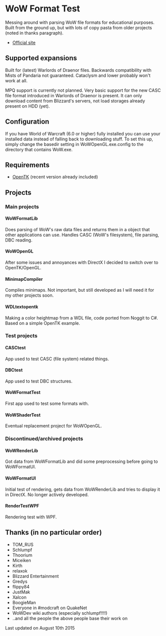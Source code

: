 # WoW Format Test
Messing around with parsing WoW file formats for educational purposes.
Built from the ground up, but with lots of copy pasta from older projects (noted in thanks paragraph).

- [Official site](https://marlam.in/mv/)

## Supported expansions
Built for (latest) Warlords of Draenor files. Backwards compatibility with Mists of Pandaria not guaranteed. Cataclysm and lower probably won't work at all.

MPQ support is currently not planned. Very basic support for the new CASC file format introduced in Warlords of Draenor is present. It can only download content from Blizzard's servers, not load storages already present on HDD (yet).

## Configuration
If you have World of Warcraft (6.0 or higher) fully installed you can use your installed data instead of falling back to downloading stuff. To set this up, simply change the basedir setting in WoWOpenGL.exe.config to the directory that contains WoW.exe.

## Requirements
- [OpenTK](http://www.opentk.com/) (recent version already included)

## Projects
### Main projects
#### WoWFormatLib 
Does parsing of WoW's raw data files and returns them in a object that other applications can use. Handles CASC (WoW's filesystem), file parsing, DBC reading.
#### WoWOpenGL 
After some issues and annoyances with DirectX I decided to switch over to OpenTK/OpenGL.
#### MinimapCompiler 
Compiles minimaps. Not important, but still developed as I will need it for my other projects soon.
#### WDLtextopentk
Making a color heightmap from a WDL file, code ported from Noggit to C#. Based on a simple OpenTK example.

### Test projects
#### CASCtest 
App used to test CASC (file system) related things.
#### DBCtest 
App used to test DBC structures.
#### WoWFormatTest  
First app used to test some formats with.
#### WoWShaderTest
Eventual replacement project for WoWOpenGL.

### Discontinued/archived projects
#### WoWRenderLib 
Got data from WoWFormatLib and did some preprocessing before going to WoWFormatUI.
#### WoWFormatUI 
Initial test of rendering, gets data from WoWRenderLib and tries to display it in DirectX. No longer actively developed.
#### RenderTestWPF 
Rendering test with WPF.
	
## Thanks (in no particular order)
- TOM_RUS
- Schlumpf
- Thoorium
- Miceiken
- Kirth
- relaxok
- Blizzard Entertainment
- Gredys
- flippy84
- JustMak
- Xalcon
- BoogieMan 
- Everyone in #modcraft on QuakeNet
- WoWDev wiki authors (especially schlumpf!!!!)
- ..and all the people the above people base their work on

Last updated on August 10th 2015
